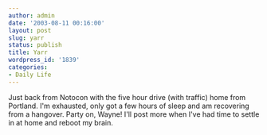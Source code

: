 ```yaml
---
author: admin
date: '2003-08-11 00:16:00'
layout: post
slug: yarr
status: publish
title: Yarr
wordpress_id: '1839'
categories:
- Daily Life
---
```


Just back from Notocon with the five hour drive (with traffic) home from
Portland. I'm exhausted, only got a few hours of sleep and am recovering
from a hangover. Party on, Wayne! I'll post more when I've had time to
settle in at home and reboot my brain.
